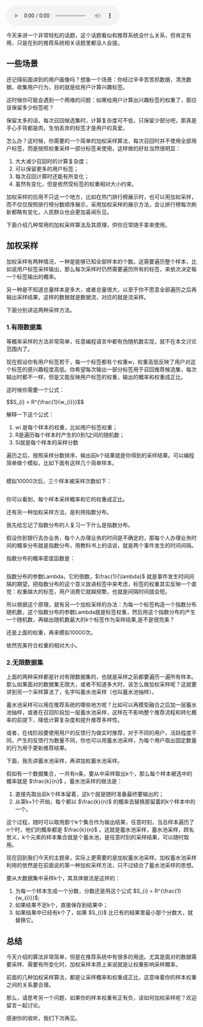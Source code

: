 <audio title="22 _ 实用的加权采样算法" src="https://static001.geekbang.org/resource/audio/84/74/84f855c0a04dcefcac5dd8d0dac13974.mp3" controls="controls"></audio> 
<p>今天来讲一个非常轻松的话题，这个话题看似和推荐系统没什么关系，但肯定有用，只是在别的推荐系统相关话题里都没人会提。</p>
<h2>一些场景</h2>
<p>还记得前面讲到的用户画像吗？想象一个场景：你经过辛辛苦苦抓数据，清洗数据，收集用户行为，目的就是给用户计算兴趣标签。</p>
<p>这时候你可能会遇到一个两难的问题：如果给用户计算出兴趣标签的权重了，那应该保留多少标签呢？</p>
<p>保留太多的话，每次召回候选集时，计算复杂度可不低，只保留少部分吧，那真是手心手背都是肉，生怕丢弃的标签才是用户的真爱。</p>
<p>怎么办？这时候，你需要的一个简单的加权采样算法，每次召回时并不使用全部用户标签，而是按照权重采样一部分标签来使用，这样做的好处当然很明显：</p>
<ol>
<li>大大减少召回时的计算复杂度；</li>
<li>可以保留更多的用户标签；</li>
<li>每次召回计算时还能有所变化；</li>
<li>虽然有变化，但是依然受标签的权重相对大小约束。</li>
</ol>
<p>加权采样的应用不只这一个地方，比如在热门排行榜展示时，也可以用加权采样，而不仅仅按照排行榜分数顺序展示，采用加权采样的展示方法，会让排行榜每次刷新都略有变化，人民群众也会更加喜闻乐见。</p>
<p>下面介绍几种常用的加权采样算法及其原理，供你日常随手拿来使用。</p>
<h2>加权采样</h2>
<p>加权采样有两种情况，一种是能够已知全部样本的个数。这需要遍历整个样本，比如说用户标签采样输出，那么每次采样时仍然需要遍历所有的标签，来依次决定每一个标签输出的概率。</p>
<p>另一种是不知道总量样本是多大，或者总量很大，以至于你不愿意全部遍历之后再输出采样结果，这样的数据就是数据流，对应的就是流采样。</p>
<!-- [[[read_end]]] -->
<p>下面分别讲这两种采样方法。</p>
<h3>1.有限数据集</h3>
<p>等概率采样的方法非常简单，任意编程语言中都有伪随机数实现，就不在本文讨论范围内了。</p>
<p>现在假设你有用户标签若干，每一个标签都有个权重w，权重高低反映了用户对这个标签的感兴趣程度高低。你希望每次输出一部分标签用于召回推荐候选集，每次输出时都不一样，但是又能反映用户标签的权重，输出的概率和权重成正比。</p>
<p>这时候你需要一个公式：</p>
<p>$$S_{i} = R^{\frac{1}{w_{i}}}$$</p>
<p>解释一下这个公式：</p>
<ol>
<li>wi 是每个样本的权重，比如用户标签权重；</li>
<li>R是遍历每个样本时产生的0到1之间的随机数；</li>
<li>Si就是每个样本的采样分数</li>
</ol>
<p>遍历之后，按照采样分数排序，输出前k个结果就是你得到的采样结果。可以编程简单做个模拟，比如下面有这样几个简单样本。</p>
<p><img src="https://static001.geekbang.org/resource/image/70/7e/70e81cc194a14ba091a91ecb8bf2477e.png" alt="" /></p>
<p>模拟10000次后，三个样本被采样次数如下：</p>
<p><img src="https://static001.geekbang.org/resource/image/dc/27/dc701147b5785fd40ad7205364feeb27.png" alt="" /></p>
<p>你可以看到，每个样本采样概率和它的权重成正比。</p>
<p>还有另一种加权采样方法，是利用指数分布。</p>
<p>我先给忘记了指数分布的人复习一下什么是指数分布。</p>
<p>假设你到银行去办业务，每个人办理业务的时间是不确定的，那每个人办理业务时间的概率分布就是指数分布，用教科书上的话说，就是两个事件发生的时间间隔。</p>
<p>指数分布的概率密度函数是：</p>
<p><img src="https://static001.geekbang.org/resource/image/98/70/9894def1fc772650414574cbfbd55170.png" alt="" /></p>
<p>指数分布的参数Lambda，它的倒数，$\frac{1}{\lambda}$ 就是事件发生时间间隔的期望。把指数分布的这个意义放进标签中来考虑，标签的权重其实反映一个直觉：权重越大的标签，用户消费它就越频繁，也就是间隔时间就会短。</p>
<p>所以根据这个原理，就有另一个加权采样的办法：为每一个标签构造一个指数分布随机数，这个指数分布的参数Lambda就是标签权重，然后用这个指数分布的产生一个随机数，再输出随机数最大的k个标签作为采样结果,是不是很完美？</p>
<p>还是上面的权重，再来模拟10000次。<br />
<img src="https://static001.geekbang.org/resource/image/46/df/468fcee6b610b57649a62ad9904e75df.png" alt="" /></p>
<p>依然完美符合权重的相对大小。</p>
<h3>2.无限数据集</h3>
<p>上面的两种采样都是针对有限数据集的，也就是采样之前都要遍历一遍所有样本。那么如果面对的数据集无限大，或者不知道多大时，该怎么做加权采样呢？这就要讲到另一个采样算法了，名字叫蓄水池采样（也叫蓄水池抽样）。</p>
<p>蓄水池采样可以用在推荐系统的哪些地方呢？比如可以再模型融合之后加一层蓄水池抽样，或者在召回阶段加一层蓄水池采样，这样在不影响整个推荐流程和转化概率的前提下，降低计算复杂度和提升推荐多样性。</p>
<p>或者，在线阶段要使用用户的反馈行为做实时推荐，对于不同的用户，活跃程度不同，产生的反馈行为数量不同，你也可以用蓄水池采样，为每个用户取出固定数量的行为用于更新推荐结果。</p>
<p>下面，我先讲蓄水池采样，再讲加权蓄水池采样。</p>
<p>假如有一个数据集合，一共有n条，要从中采样取出k个，那么每个样本被选中的概率就是 $\frac{k}{n}$ 。蓄水池采样的做法是：</p>
<ol>
<li>直接先取出前k个样本留着，这k个就是随时准备最终要输出的；</li>
<li>从第k+1个开始，每个都以 $\frac{k}{n}$ 的概率去替换那留着的k个样本中的一个。</li>
</ol>
<p>这个过程，随时可以取用那个k个集合作为输出结果，任意时刻，当总样本遍历了n个时，他们的概率都是 $\frac{k}{n}$ 。这就是蓄水池采样，蓄水池采样，顾名思义，k个元素的样本集合就是个蓄水池，是任意时刻的采样结果，可以随时取用。</p>
<p>现在回到我们今天的主题来，实际上更需要的是加权蓄水池采样。加权蓄水池采样利用的依然是在前面说的第一种加权采样方法，只不过结合了蓄水池采样的思想。</p>
<p>要从大数据集中采样k个，其具体做法是这样的：</p>
<ol>
<li>为每一个样本生成一个分数，分数还是用这个公式 $S_{i} = R^{\frac{1}{w_{i}}}$;</li>
<li>如果结果不足k个，直接保存到结果中；</li>
<li>如果结果中已经有k个了，如果 $S_{i}$ 比已有的结果里最小那个分数大，就替换它。</li>
</ol>
<h2>总结</h2>
<p>今天介绍的算法非常简单，但是在推荐系统中有很多的用途。尤其是面对的数据需要采样、需要有所变化时，加权采样本质上来说就是让权重影响采样概率。</p>
<p>前面的几种加权采样算法，都是让采样概率和权重成正比，这意味着你的样本权重之间的关系要合理。</p>
<p>那么，请思考另一个问题，如果你的样本权重有正有负，该如何加权采样呢？欢迎留言一起讨论。</p>
<p>感谢你的收听，我们下次再见。</p>
<p><img src="https://static001.geekbang.org/resource/image/87/b0/873b086966136189db14874181823fb0.jpg" alt="" /></p>
